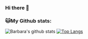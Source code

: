 ### Hi there 👋

### 🐱My Github stats:
![Barbara's github stats](https://github-readme-stats.vercel.app/api?username=barbaraanger&show_icons=true&title_color=ffc857&icon_color=8ac926&text_color=daf7dc&bg_color=151515&hide=["stars"])
[![Top Langs](https://github-readme-stats.vercel.app/api/top-langs/?username=barbaraanger&layout=compact&text_color=daf7dc&bg_color=151515)](https://github.com/barbaraanger/github-readme-stats)

